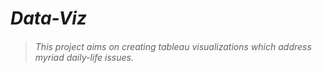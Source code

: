 # ***Data-Viz***
> ###### *This project aims on creating tableau visualizations which address myriad daily-life issues.*

